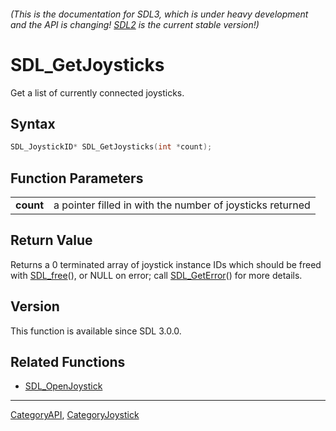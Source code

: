 ###### (This is the documentation for SDL3, which is under heavy development and the API is changing! [SDL2](https://wiki.libsdl.org/SDL2/) is the current stable version!)
# SDL_GetJoysticks

Get a list of currently connected joysticks.

## Syntax

```c
SDL_JoystickID* SDL_GetJoysticks(int *count);

```

## Function Parameters

|               |                                                           |
| ------------- | --------------------------------------------------------- |
| **count**     | a pointer filled in with the number of joysticks returned |

## Return Value

Returns a 0 terminated array of joystick instance IDs which should be freed
with [SDL_free](SDL_free)(), or NULL on error; call
[SDL_GetError](SDL_GetError)() for more details.

## Version

This function is available since SDL 3.0.0.

## Related Functions

* [SDL_OpenJoystick](SDL_OpenJoystick)

----
[CategoryAPI](CategoryAPI), [CategoryJoystick](CategoryJoystick)


